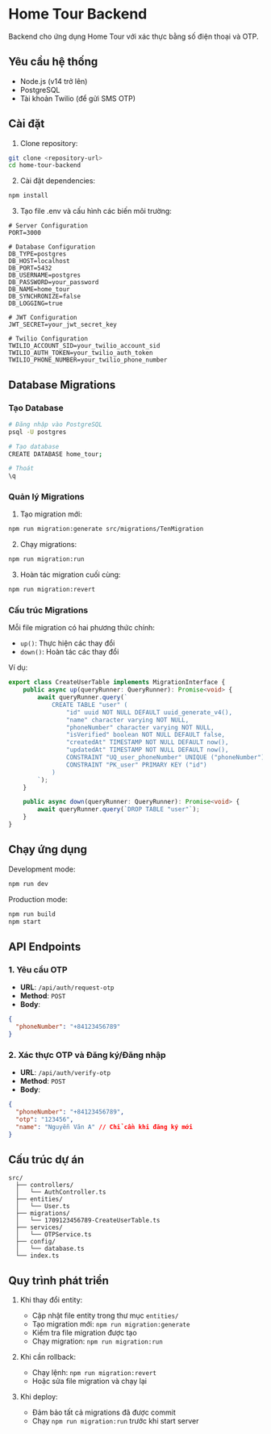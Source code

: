 # Home Tour Backend

Backend cho ứng dụng Home Tour với xác thực bằng số điện thoại và OTP.

## Yêu cầu hệ thống

- Node.js (v14 trở lên)
- PostgreSQL
- Tài khoản Twilio (để gửi SMS OTP)

## Cài đặt

1. Clone repository:
```bash
git clone <repository-url>
cd home-tour-backend
```

2. Cài đặt dependencies:
```bash
npm install
```

3. Tạo file .env và cấu hình các biến môi trường:
```
# Server Configuration
PORT=3000

# Database Configuration
DB_TYPE=postgres
DB_HOST=localhost
DB_PORT=5432
DB_USERNAME=postgres
DB_PASSWORD=your_password
DB_NAME=home_tour
DB_SYNCHRONIZE=false
DB_LOGGING=true

# JWT Configuration
JWT_SECRET=your_jwt_secret_key

# Twilio Configuration
TWILIO_ACCOUNT_SID=your_twilio_account_sid
TWILIO_AUTH_TOKEN=your_twilio_auth_token
TWILIO_PHONE_NUMBER=your_twilio_phone_number
```

## Database Migrations

### Tạo Database
```bash
# Đăng nhập vào PostgreSQL
psql -U postgres

# Tạo database
CREATE DATABASE home_tour;

# Thoát
\q
```

### Quản lý Migrations

1. Tạo migration mới:
```bash
npm run migration:generate src/migrations/TenMigration
```

2. Chạy migrations:
```bash
npm run migration:run
```

3. Hoàn tác migration cuối cùng:
```bash
npm run migration:revert
```

### Cấu trúc Migrations

Mỗi file migration có hai phương thức chính:
- `up()`: Thực hiện các thay đổi
- `down()`: Hoàn tác các thay đổi

Ví dụ:
```typescript
export class CreateUserTable implements MigrationInterface {
    public async up(queryRunner: QueryRunner): Promise<void> {
        await queryRunner.query(`
            CREATE TABLE "user" (
                "id" uuid NOT NULL DEFAULT uuid_generate_v4(),
                "name" character varying NOT NULL,
                "phoneNumber" character varying NOT NULL,
                "isVerified" boolean NOT NULL DEFAULT false,
                "createdAt" TIMESTAMP NOT NULL DEFAULT now(),
                "updatedAt" TIMESTAMP NOT NULL DEFAULT now(),
                CONSTRAINT "UQ_user_phoneNumber" UNIQUE ("phoneNumber"),
                CONSTRAINT "PK_user" PRIMARY KEY ("id")
            )
        `);
    }

    public async down(queryRunner: QueryRunner): Promise<void> {
        await queryRunner.query(`DROP TABLE "user"`);
    }
}
```

## Chạy ứng dụng

Development mode:
```bash
npm run dev
```

Production mode:
```bash
npm run build
npm start
```

## API Endpoints

### 1. Yêu cầu OTP
- **URL**: `/api/auth/request-otp`
- **Method**: `POST`
- **Body**:
```json
{
  "phoneNumber": "+84123456789"
}
```

### 2. Xác thực OTP và Đăng ký/Đăng nhập
- **URL**: `/api/auth/verify-otp`
- **Method**: `POST`
- **Body**:
```json
{
  "phoneNumber": "+84123456789",
  "otp": "123456",
  "name": "Nguyễn Văn A" // Chỉ cần khi đăng ký mới
}
```

## Cấu trúc dự án

```
src/
  ├── controllers/
  │   └── AuthController.ts
  ├── entities/
  │   └── User.ts
  ├── migrations/
  │   └── 1709123456789-CreateUserTable.ts
  ├── services/
  │   └── OTPService.ts
  ├── config/
  │   └── database.ts
  └── index.ts
```

## Quy trình phát triển

1. Khi thay đổi entity:
   - Cập nhật file entity trong thư mục `entities/`
   - Tạo migration mới: `npm run migration:generate`
   - Kiểm tra file migration được tạo
   - Chạy migration: `npm run migration:run`

2. Khi cần rollback:
   - Chạy lệnh: `npm run migration:revert`
   - Hoặc sửa file migration và chạy lại

3. Khi deploy:
   - Đảm bảo tất cả migrations đã được commit
   - Chạy `npm run migration:run` trước khi start server 